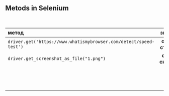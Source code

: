 ## Metods in Selenium

<br>

| метод |значение   |
:--------|:--------:|
| `driver.get('https://www.whatismybrowser.com/detect/speed-test')`|  **открыть страницу**|
|`driver.get_screenshot_as_file("1.png")`                          | **сделать скриншот**
|    |
|    | 
| |
| |
|  |
|  |
|  |
|  |
|  |
|  | 
|  | 
|  | 
|  |
